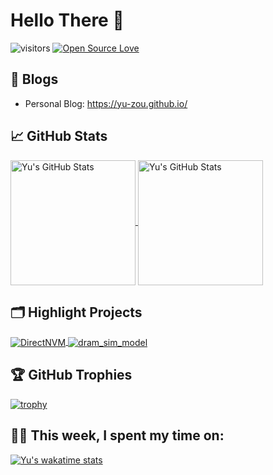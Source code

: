 # Hello There 👋

![visitors](https://visitor-badge.laobi.icu/badge?page_id=yu-zou.yu-zou)
[![Open Source Love](https://badges.frapsoft.com/os/v1/open-source.svg?v=102)](https://github.com/ellerbrock/open-source-badge/)

## 📝 Blogs

- Personal Blog: https://yu-zou.github.io/

## &#x1f4c8; GitHub Stats

<a href="https://github.com/yu-zou/yu-zou">
  <img align="center" src="https://github-readme-stats.vercel.app/api?username=yu-zou&count_private=true&show_icons=true&theme=dracula"
       alt="Yu's GitHub Stats"
       height="200"/>
</a>

<a href="https://github.com/yu-zou/yu-zou">
  <img align="center" src="https://github-readme-stats.vercel.app/api/top-langs/?username=yu-zou&theme=radical&layout=compact"
       alt="Yu's GitHub Stats"
       height="200"/>
</a>

## 🗂️ Highlight Projects

<a href="https://github.com/yu-zou/DirectNVM">
  <img align="center" src="https://github-readme-stats.vercel.app/api/pin/?username=yu-zou&repo=DirectNVM&theme=radical" alt="DirectNVM" />
</a>

<a href="https://github.com/yu-zou/dram_sim_model">
  <img align="center" src="https://github-readme-stats.vercel.app/api/pin/?username=yu-zou&repo=dram_sim_model&theme=radical" alt="dram_sim_model" />
</a>

## 🏆 GitHub Trophies

[![trophy](https://github-profile-trophy.vercel.app/?username=yu-zou&theme=nord&column=7)](https://github.com/ryo-ma/github-profile-trophy)


## 👨‍💻 This week, I spent my time on:

[![Yu's wakatime stats](https://github-readme-stats.vercel.app/api/wakatime?username=BigHandsomeBee&theme=gruvbox)](https://github.com/anuraghazra/github-readme-stats)
